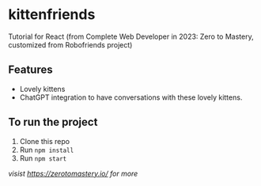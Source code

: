 # kittenfriends
Tutorial for React (from Complete Web Developer in 2023: Zero to Mastery, customized from Robofriends project)

## Features

- Lovely kittens
- ChatGPT integration to have conversations with these lovely kittens.

## To run the project

1. Clone this repo
2. Run `npm install`
3. Run `npm start`

*visist https://zerotomastery.io/ for more*
